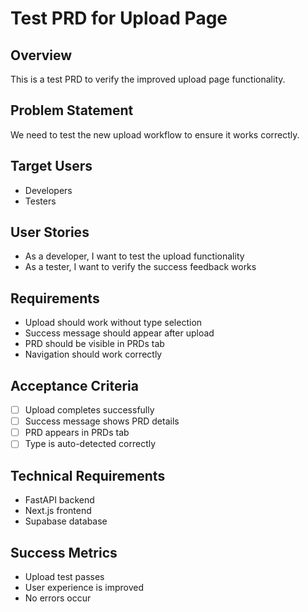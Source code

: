 # Test PRD for Upload Page

## Overview
This is a test PRD to verify the improved upload page functionality.

## Problem Statement
We need to test the new upload workflow to ensure it works correctly.

## Target Users
- Developers
- Testers

## User Stories
- As a developer, I want to test the upload functionality
- As a tester, I want to verify the success feedback works

## Requirements
- Upload should work without type selection
- Success message should appear after upload
- PRD should be visible in PRDs tab
- Navigation should work correctly

## Acceptance Criteria
- [ ] Upload completes successfully
- [ ] Success message shows PRD details
- [ ] PRD appears in PRDs tab
- [ ] Type is auto-detected correctly

## Technical Requirements
- FastAPI backend
- Next.js frontend
- Supabase database

## Success Metrics
- Upload test passes
- User experience is improved
- No errors occur
